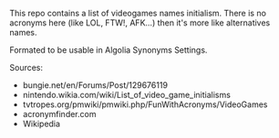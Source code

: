 This repo contains a list of videogames names initialism. There is no acronyms here (like LOL, FTW!, AFK...) then it's more like alternatives names.

Formated to be usable in Algolia Synonyms Settings.

Sources:
* bungie.net/en/Forums/Post/129676119
* nintendo.wikia.com/wiki/List_of_video_game_initialisms
* tvtropes.org/pmwiki/pmwiki.php/FunWithAcronyms/VideoGames
* acronymfinder.com
* Wikipedia
